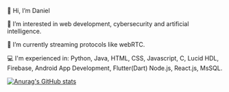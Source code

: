 👋 Hi, I’m Daniel

👀 I’m interested in web development, cybersecurity and artificial intelligence.

🌱 I’m currently streaming protocols like webRTC.

💻 I'm experienced in: Python, Java, HTML, CSS, Javascript, C, Lucid HDL, Firebase, Android App Development, Flutter(Dart) Node.js, React.js, MsSQL.


[![Anurag's GitHub stats](https://github-readme-stats.vercel.app/api?username=ffeew&show_icons=true&theme=cobalt)](https://github.com/anuraghazra/github-readme-stats)
